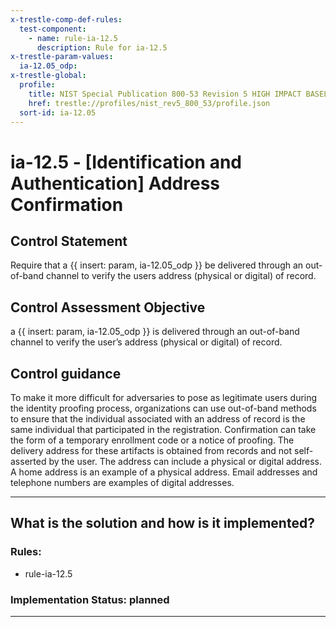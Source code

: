 ```yaml
---
x-trestle-comp-def-rules:
  test-component:
    - name: rule-ia-12.5
      description: Rule for ia-12.5
x-trestle-param-values:
  ia-12.05_odp:
x-trestle-global:
  profile:
    title: NIST Special Publication 800-53 Revision 5 HIGH IMPACT BASELINE
    href: trestle://profiles/nist_rev5_800_53/profile.json
  sort-id: ia-12.05
---
```


# ia-12.5 - \[Identification and Authentication\] Address Confirmation

## Control Statement

Require that a {{ insert: param, ia-12.05_odp }} be delivered through an out-of-band channel to verify the users address (physical or digital) of record.

## Control Assessment Objective

a {{ insert: param, ia-12.05_odp }} is delivered through an out-of-band channel to verify the user’s address (physical or digital) of record.

## Control guidance

To make it more difficult for adversaries to pose as legitimate users during the identity proofing process, organizations can use out-of-band methods to ensure that the individual associated with an address of record is the same individual that participated in the registration. Confirmation can take the form of a temporary enrollment code or a notice of proofing. The delivery address for these artifacts is obtained from records and not self-asserted by the user. The address can include a physical or digital address. A home address is an example of a physical address. Email addresses and telephone numbers are examples of digital addresses.

______________________________________________________________________

## What is the solution and how is it implemented?

<!-- For implementation status enter one of: implemented, partial, planned, alternative, not-applicable -->

<!-- Note that the list of rules under ### Rules: is read-only and changes will not be captured after assembly to JSON -->

<!-- Add control implementation description here for control: ia-12.5 -->

### Rules:

  - rule-ia-12.5

### Implementation Status: planned

______________________________________________________________________
